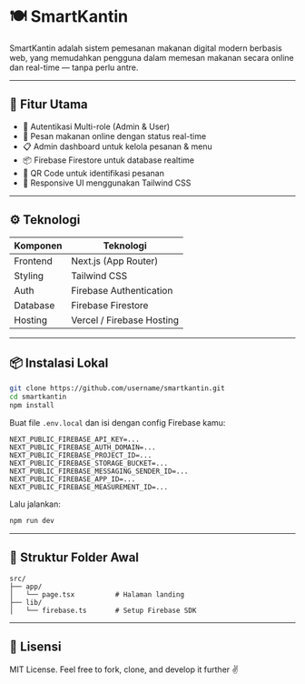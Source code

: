 
# 🍽️ SmartKantin

SmartKantin adalah sistem pemesanan makanan digital modern berbasis web, yang memudahkan pengguna dalam memesan makanan secara online dan real-time — tanpa perlu antre.

---

## 🚀 Fitur Utama

- 🔐 Autentikasi Multi-role (Admin & User)
- 📱 Pesan makanan online dengan status real-time
- 📋 Admin dashboard untuk kelola pesanan & menu
- 📦 Firebase Firestore untuk database realtime
- 📄 QR Code untuk identifikasi pesanan
- 🎨 Responsive UI menggunakan Tailwind CSS

---

## ⚙️ Teknologi

| Komponen    | Teknologi               |
|-------------|--------------------------|
| Frontend    | Next.js (App Router)     |
| Styling     | Tailwind CSS             |
| Auth        | Firebase Authentication  |
| Database    | Firebase Firestore       |
| Hosting     | Vercel / Firebase Hosting|

---

## 📦 Instalasi Lokal

```bash
git clone https://github.com/username/smartkantin.git
cd smartkantin
npm install
```

Buat file `.env.local` dan isi dengan config Firebase kamu:

```env
NEXT_PUBLIC_FIREBASE_API_KEY=...
NEXT_PUBLIC_FIREBASE_AUTH_DOMAIN=...
NEXT_PUBLIC_FIREBASE_PROJECT_ID=...
NEXT_PUBLIC_FIREBASE_STORAGE_BUCKET=...
NEXT_PUBLIC_FIREBASE_MESSAGING_SENDER_ID=...
NEXT_PUBLIC_FIREBASE_APP_ID=...
NEXT_PUBLIC_FIREBASE_MEASUREMENT_ID=...
```

Lalu jalankan:

```bash
npm run dev
```

---

## 📁 Struktur Folder Awal

```
src/
├── app/
│   └── page.tsx          # Halaman landing
├── lib/
│   └── firebase.ts       # Setup Firebase SDK
```

---

## 📜 Lisensi

MIT License. Feel free to fork, clone, and develop it further ✌️
